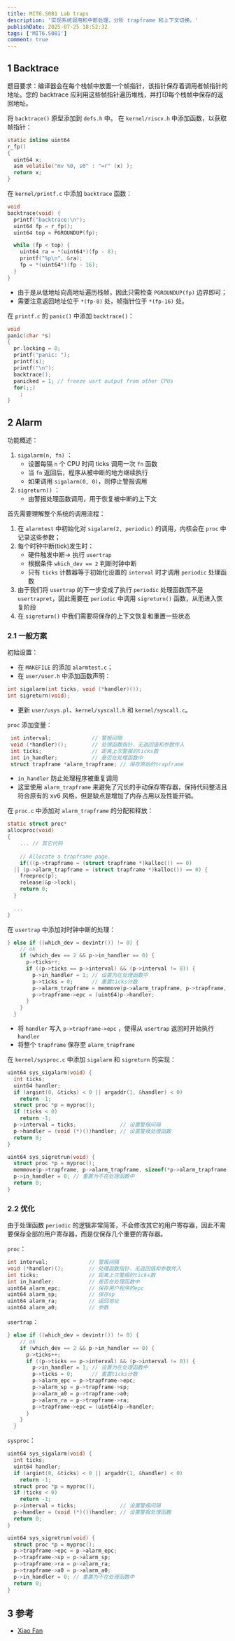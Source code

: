 ```yaml
---
title: MIT6.S081 Lab traps
description: '实现系统调用和中断处理，分析 trapframe 和上下文切换。'
publishDate: 2025-07-25 18:52:32
tags: ['MIT6.S081']
comment: true
---
```




## 1 Backtrace

题目要求：编译器会在每个栈帧中放置一个帧指针，该指针保存着调用者帧指针的地址。您的 backtrace 应利用这些帧指针遍历堆栈，并打印每个栈帧中保存的返回地址。

将 `backtrace()` 原型添加到 `defs.h` 中。
在 `kernel/riscv.h` 中添加函数，以获取帧指针：
```c
static inline uint64
r_fp()
{
  uint64 x;
  asm volatile("mv %0, s0" : "=r" (x) );
  return x;
}
```

在 `kernel/printf.c` 中添加 `backtrace` 函数：
```c
void
backtrace(void) {
  printf("backtrace:\n");
  uint64 fp = r_fp();
  uint64 top = PGROUNDUP(fp);

  while (fp < top) {
    uint64 ra = *(uint64*)(fp - 8);
    printf("%p\n", &ra);
    fp = *(uint64*)(fp - 16);
  }
}
```
- 由于是从低地址向高地址遍历栈帧，因此只需检查 `PGROUNDUP(fp)` 边界即可；
- 需要注意返回地址位于 `*(fp-8)` 处，帧指针位于 `*(fp-16)` 处。

在 `printf.c` 的 `panic()` 中添加 `backtrace()`：
```c
void
panic(char *s)
{
  pr.locking = 0;
  printf("panic: ");
  printf(s);
  printf("\n");
  backtrace();
  panicked = 1; // freeze uart output from other CPUs
  for(;;)
    ;
}
```


## 2 Alarm
功能概述：
1. `sigalarm(n, fn)` ：
    - 设置每隔 `n` 个 CPU 时间 ticks 调用一次 `fn` 函数
    - 当 `fn` 返回后，程序从被中断的地方继续执行
    - 如果调用 `sigalarm(0, 0)`，则停止警报调用
2. `sigreturn()` ：
    - 由警报处理函数调用，用于恢复被中断的上下文

首先需要理解整个系统的调用流程：
1. 在 `alarmtest` 中初始化对 `sigalarm(2, periodic)` 的调用，内核会在 `proc` 中记录这些参数；
2. 每个时钟中断(tick)发生时：
	- 硬件触发中断-> 执行 `usertrap`
	- 根据条件 `which_dev == 2` 判断时钟中断
	- 只有 `ticks` 计数器等于初始化设置的 `interval` 时才调用 `periodic` 处理函数
3. 由于我们将 `usertrap` 的下一步变成了执行 `periodic` 处理函数而不是 `usertrapret`，因此需要在 `periodic` 中调用 `sigreturn()` 函数，从而进入恢复阶段
4. 在 `sigreturn()` 中我们需要将保存的上下文恢复和重置一些状态

### 2.1 一般方案

初始设置：
- 在 `MAKEFILE` 的添加 `alarmtest.c`；
- 在 `user/user.h` 中添加函数声明：
```c
int sigalarm(int ticks, void (*handler)());
int sigreturn(void);
```
- 更新 `user/usys.pl`、`kernel/syscall.h` 和 `kernel/syscall.c`。

`proc` 添加变量：
```c
 int interval;             // 警报间隔
 void (*handler)();        // 处理函数指针，无返回值和参数传入
 int ticks;                // 距离上次警报的ticks数
 int in_handler;           // 是否在处理函数中
 struct trapframe *alarm_trapframe; // 保存原始的trapframe
```
- `in_handler` 防止处理程序被重复调用
- 这里使用 `alarm_trapframe` 来避免了冗长的手动保存寄存器，保持代码整洁且符合原有的 xv6 风格，但是缺点是增加了内存占用以及性能开销。


在 `proc.c` 中添加对 `alarm_trapframe` 的分配和释放：
```c
static struct proc*
allocproc(void)
{
	... // 其它代码
	
	// Allocate a trapframe page.
	if(((p->trapframe = (struct trapframe *)kalloc()) == 0) 
  || (p->alarm_trapframe = (struct trapframe *)kalloc()) == 0) {
    freeproc(p);
    release(&p->lock);
    return 0;
  }
  
  ...
}
```


在 `usertrap` 中添加对时钟中断的处理：
```c
} else if ((which_dev = devintr()) != 0) {
    // ok
    if (which_dev == 2 && p->in_handler == 0) {
      p->ticks++;
      if ((p->ticks == p->interval) && (p->interval != 0)) {
        p->in_handler = 1; // 设置为在处理函数中
        p->ticks = 0;      // 重置ticks计数
        p->alarm_trapframe = memmove(p->alarm_trapframe, p->trapframe, sizeof(*(p->trapframe)));
        p->trapframe->epc = (uint64)p->handler;
      }
    }
  }
```
- 将 `handler` 写入 `p->trapframe->epc` ，使得从 `usertrap` 返回时开始执行 `handler`
- 将整个 `trapframe` 保存至 `alarm_trapframe`


在 `kernel/sysproc.c` 中添加 `sigalarm` 和 `sigreturn` 的实现：
```c
uint64 sys_sigalarm(void) {
  int ticks;
  uint64 handler;
  if (argint(0, &ticks) < 0 || argaddr(1, &handler) < 0)
    return -1;
  struct proc *p = myproc();
  if (ticks < 0)
    return -1;
  p->interval = ticks;              // 设置警报间隔
  p->handler = (void (*)())handler; // 设置警报处理函数
  return 0;
}

uint64 sys_sigretrun(void) {
  struct proc *p = myproc();
  memmove(p->trapframe, p->alarm_trapframe, sizeof(*p->alarm_trapframe));
  p->in_handler = 0; // 重置为不在处理函数中
  return 0;
}
```


### 2.2 优化

由于处理函数 `periodic` 的逻辑非常简答，不会修改其它的用户寄存器，因此不需要保存全部的用户寄存器，而是仅保存几个重要的寄存器。

`proc`：
```c
int interval;             // 警报间隔
void (*handler)();        // 处理函数指针，无返回值和参数传入
int ticks;                // 距离上次警报的ticks数
int in_handler;           // 是否在处理函数中
uint64 alarm_epc;         // 保存用户程序的epc
uint64 alarm_sp;          // 保存sp
uint64 alarm_ra;          // 返回地址
uint64 alarm_a0;          // 参数
```

`usertrap`：
```c
} else if ((which_dev = devintr()) != 0) {
    // ok
    if (which_dev == 2 && p->in_handler == 0) {
      p->ticks++;
      if ((p->ticks == p->interval) && (p->interval != 0)) {
        p->in_handler = 1; // 设置为在处理函数中
        p->ticks = 0;      // 重置ticks计数
        p->alarm_epc = p->trapframe->epc;
        p->alarm_sp = p->trapframe->sp;
        p->alarm_a0 = p->trapframe->a0;
        p->alarm_ra = p->trapframe->ra;
        p->trapframe->epc = (uint64)p->handler;
      }
    }
  }
```

`sysproc`：

```c
uint64 sys_sigalarm(void) {
  int ticks;
  uint64 handler;
  if (argint(0, &ticks) < 0 || argaddr(1, &handler) < 0)
    return -1;
  struct proc *p = myproc();
  if (ticks < 0)
    return -1;
  p->interval = ticks;              // 设置警报间隔
  p->handler = (void (*)())handler; // 设置警报处理函数
  return 0;
}

uint64 sys_sigretrun(void) {
  struct proc *p = myproc();
  p->trapframe->epc = p->alarm_epc;
  p->trapframe->sp = p->alarm_sp;
  p->trapframe->ra = p->alarm_ra;
  p->trapframe->a0 = p->alarm_a0;
  p->in_handler = 0; // 重置为不在处理函数中
  return 0;
}
```



## 3 参考

- [Xiao Fan](https://fanxiao.tech/posts/2021-03-02-mit-6s081-notes/#55-lab-4-traps)
